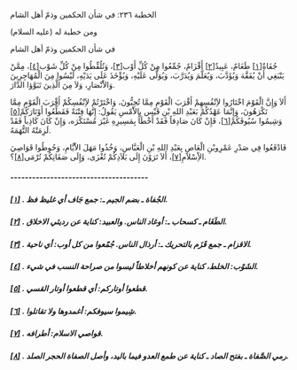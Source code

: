   الخطبة  ٢٣٦: في شأن الحكمين وذمّ أهل الشام	

ومن خطبة له (عليه السلام)

في شأن الحكمين وذمّ أهل الشام

جُفَاةٌ[[١\]](https://arabic.balaghah.net/node/744#_ftn1) طَغَامٌ، عَبِيدٌ[[٢\]](https://arabic.balaghah.net/node/744#_ftn2) أَقْزَامٌ، جُمِّعُوا مِنْ كُلِّ أَوْب[[٣\]](https://arabic.balaghah.net/node/744#_ftn3)، وَتُلُقِّطُوا مِنْ كُلِّ شَوْب[[٤\]](https://arabic.balaghah.net/node/744#_ftn4)، مِمَّنْ يَنْبَغِي أَنْ يُفَقَّهَ وَيُؤَدَّبَ، وَيُعَلَّمَ وَيُدَرَّبَ،  وَيُوَلَّى عَلَيْهِ، وَيُؤْخَذَ عَلَى يَدَيْهِ، لَيْسُوا مِنَ  الْمُهَاجِرِينَ وَالاَْنْصَارِ، وَلاَ مِنَ الَّذِينَ تَبَوَّؤا الدَّارَ.

أَلاَ وَإِنَّ الْقَوْمَ اخْتَارُوا لاَِنْفُسِهِمْ أَقْرَبَ  الْقَوْمِ مِمَّا تُحِبُّونَ، وَاخْتَرْتُمْ لاَِنْفُسِكُمْ أَقْرَبَ  الْقَوْمِ مِمَّا تَكْرَهُونَ، وَإِنَّمَا عَهْدُكُمْ بَعَبْدِ اللهِ بْنِ  قَيْس بِالاَْمْسِ يَقُولُ: إِنَّهَا فِتْنَةٌ فَقَطِّعُوا أَوْتَارَكُمْ[[٥\]](https://arabic.balaghah.net/node/744#_ftn5) وَشِيمُوا سُيُوفَكُمْ[[٦\]](https://arabic.balaghah.net/node/744#_ftn6)، فَإِنْ كَانَ صَادِقاً فَقَدْ أَخْطَأَ بِمَسِيرِهِ غَيْرَ مُسْتَكْرَه، وَإِنْ كَانَ كَاذِباً فَقَدْ لَزِمَتْهُ التُّهَمَهُ.

فَادْفَعُوا فِي صَدْرِ عَمْرِوبْنِ الْعَاصِ بِعَبْدِ اللهِ  بْنِ الْعَبَّاسِ، وَخُذُوا مَهَلَ الاَْيَّامِ، وَحُوطُوا قَوَاصِيَ  الاِْسْلاَمِ[[٧\]](https://arabic.balaghah.net/node/744#_ftn7)، أَلاَ تَرَوْنَ إِلَى بَلاَدِكُمْ تُغْزَى، وَإِلَى صَفَاتِكُمْ تُرْمَى[[٨\]](https://arabic.balaghah.net/node/744#_ftn8)؟.

##### --------------------------------------

##### [[١\]](https://arabic.balaghah.net/node/744#_ftnref1) . الجُفاة ـ بضم الجيم ـ: جمع جَاف أي غليظ فظ.

##### [[٢\]](https://arabic.balaghah.net/node/744#_ftnref2) . الطَغَام ـ كسحاب ـ: أوغاد الناس. والعبيد: كناية عن رديئي الاخلاق.

##### [[٣\]](https://arabic.balaghah.net/node/744#_ftnref3) . الاقزام ـ جمع قَزَم بالتحريك ـ: أرذال الناس. جُمّعوا من كل أوب: أي ناحية.

##### [[٤\]](https://arabic.balaghah.net/node/744#_ftnref4) . الشَوْب: الخلط، كناية عن كونهم أخلاطاً ليسوا من صراحة النسب في شيء.

##### [[٥\]](https://arabic.balaghah.net/node/744#_ftnref5) . قطعوا أوتاركم: أي قطعوا أوتار القسي.

##### [[٦\]](https://arabic.balaghah.net/node/744#_ftnref6) . شِيموا سيوفكم: أغمدوها ولا تقاتلوا.

##### [[٧\]](https://arabic.balaghah.net/node/744#_ftnref7) . قواصي الاسلام: أطرافه.

##### [[٨\]](https://arabic.balaghah.net/node/744#_ftnref8) . رمي الصَّفاة ـ بفتح الصاد ـ كناية عن طمع العدو فيما باليد، وأصل الصفاة الحجر الصلد. 
